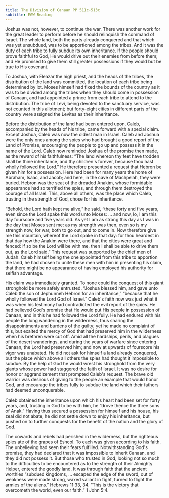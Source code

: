 ```yaml
---
title: The Division of Canaan PP 511c-513c
subtitle: EGW Reading
---
```


Joshua was not, however, to continue the war. There was another work for the great leader to perform before he should relinquish the command of Israel. The whole land, both the parts already conquered and that which was yet unsubdued, was to be apportioned among the tribes. And it was the duty of each tribe to fully subdue its own inheritance. If the people should prove faithful to God, He would drive out their enemies from before them; and He promised to give them still greater possessions if they would but be true to His covenant.

To Joshua, with Eleazar the high priest, and the heads of the tribes, the distribution of the land was committed, the location of each tribe being determined by lot. Moses himself had fixed the bounds of the country as it was to be divided among the tribes when they should come in possession of Canaan, and had appointed a prince from each tribe to attend to the distribution. The tribe of Levi, being devoted to the sanctuary service, was not counted in this allotment; but forty-eight cities in different parts of the country were assigned the Levites as their inheritance.

Before the distribution of the land had been entered upon, Caleb, accompanied by the heads of his tribe, came forward with a special claim. Except Joshua, Caleb was now the oldest man in Israel. Caleb and Joshua were the only ones among the spies who had brought a good report of the Land of Promise, encouraging the people to go up and possess it in the name of the Lord. Caleb now reminded Joshua of the promise then made, as the reward of his faithfulness: “The land whereon thy feet have trodden shall be thine inheritance, and thy children's forever, because thou hast wholly followed the Lord.” He therefore presented a request that Hebron be given him for a possession. Here had been for many years the home of Abraham, Isaac, and Jacob; and here, in the cave of Machpelah, they were buried. Hebron was the seat of the dreaded Anakim, whose formidable appearance had so terrified the spies, and through them destroyed the courage of all Israel. This, above all others, was the place which Caleb, trusting in the strength of God, chose for his inheritance.

“Behold, the Lord hath kept me alive,” he said, “these forty and five years, even since the Lord spake this word unto Moses: ... and now, lo, I am this day fourscore and five years old. As yet I am as strong this day as I was in the day that Moses sent me: as my strength was then, even so is my strength now, for war, both to go out, and to come in. Now therefore give me this mountain, whereof the Lord spake in that day: for thou heardest in that day how the Anakim were there, and that the cities were great and fenced: if so be the Lord will be with me, then I shall be able to drive them out, as the Lord said.” This request was supported by the chief men of Judah. Caleb himself being the one appointed from this tribe to apportion the land, he had chosen to unite these men with him in presenting his claim, that there might be no appearance of having employed his authority for selfish advantage.

His claim was immediately granted. To none could the conquest of this giant stronghold be more safely entrusted. “Joshua blessed him, and gave unto Caleb the son of Jephunneh Hebron for an inheritance,” “because that he wholly followed the Lord God of Israel.” Caleb's faith now was just what it was when his testimony had contradicted the evil report of the spies. He had believed God's promise that He would put His people in possession of Canaan, and in this he had followed the Lord fully. He had endured with his people the long wandering in the wilderness, thus sharing the disappointments and burdens of the guilty; yet he made no complaint of this, but exalted the mercy of God that had preserved him in the wilderness when his brethren were cut off. Amid all the hardships, perils, and plagues of the desert wanderings, and during the years of warfare since entering Canaan, the Lord had preserved him; and now at upwards of fourscore his vigor was unabated. He did not ask for himself a land already conquered, but the place which above all others the spies had thought it impossible to subdue. By the help of God he would wrest his stronghold from the very giants whose power had staggered the faith of Israel. It was no desire for honor or aggrandizement that prompted Caleb's request. The brave old warrior was desirous of giving to the people an example that would honor God, and encourage the tribes fully to subdue the land which their fathers had deemed unconquerable.

Caleb obtained the inheritance upon which his heart had been set for forty years, and, trusting in God to be with him, he “drove thence the three sons of Anak.” Having thus secured a possession for himself and his house, his zeal did not abate; he did not settle down to enjoy his inheritance, but pushed on to further conquests for the benefit of the nation and the glory of God.

The cowards and rebels had perished in the wilderness, but the righteous spies ate of the grapes of Eshcol. To each was given according to his faith. The unbelieving had seen their fears fulfilled. Notwithstanding God's promise, they had declared that it was impossible to inherit Canaan, and they did not possess it. But those who trusted in God, looking not so much to the difficulties to be encountered as to the strength of their Almighty Helper, entered the goodly land. It was through faith that the ancient worthies “subdued kingdoms, ... escaped the edge of the sword, out of weakness were made strong, waxed valiant in fight, turned to flight the armies of the aliens.” Hebrews 11:33, 34. “This is the victory that overcometh the world, even our faith.” 1 John 5:4.